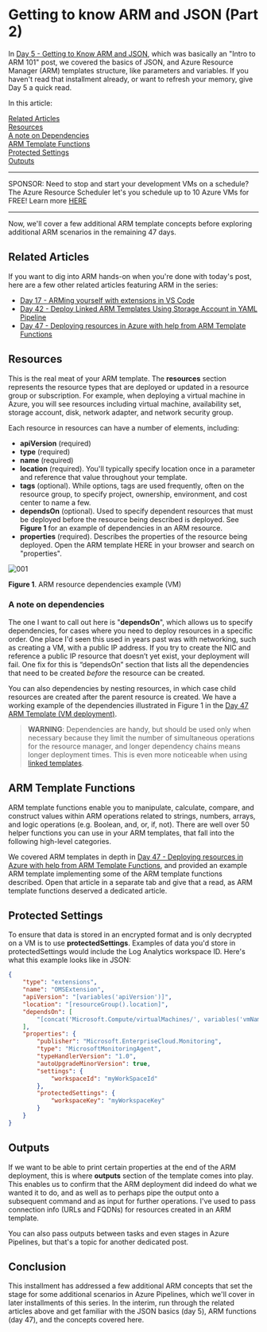 # Getting to know ARM and JSON (Part 2)

In [Day 5 - Getting to Know ARM and JSON](https://github.com/starkfell/100DaysOfIaC/blob/master/articles/day.5.getting.to.know.arm.and.json.md), which was basically an "Intro to ARM 101" post, we covered the basics of JSON, and Azure Resource Manager (ARM) templates structure, like parameters and variables. If you haven't read that installment already, or want to refresh your memory, give Day 5 a quick read.

In this article:

[Related Articles](#related-articles) </br>
[Resources](#resources) </br>
[A note on Dependencies](#a-note-on-dependencies) </br>
[ARM Template Functions](#arm-template-functions) </br>
[Protected Settings](#) </br>
[Outputs](#) </br>

***
SPONSOR: Need to stop and start your development VMs on a schedule? The Azure Resource Scheduler let's you schedule up to 10 Azure VMs for FREE! Learn more [HERE](https://azuremarketplace.microsoft.com/en-us/marketplace/apps/lumagatena.resourcescheduler?tab=Overview)
***

Now, we'll cover a few additional ARM template concepts before exploring additional ARM scenarios in the remaining 47 days.

## Related Articles

If you want to dig into ARM hands-on when you're done with today's post, here are a few other related articles featuring ARM in the series:

- [Day 17 - ARMing yourself with extensions in VS Code](https://github.com/starkfell/100DaysOfIaC/blob/master/articles/day.17.arm.template.extensions.vs.code.md)
- [Day 42 - Deploy Linked ARM Templates Using Storage Account in YAML Pipeline](https://github.com/starkfell/100DaysOfIaC/blob/master/articles/day.42.deploy.nested.arm.templates.using.storage.accounts.in.yaml.pipeline.md)
- [Day 47 - Deploying resources in Azure with help from ARM Template Functions](https://github.com/starkfell/100DaysOfIaC/blob/master/articles/day.47.deploy.mult.res.arm.md)

## Resources

This is the real meat of your ARM template. The **resources** section represents the resource types that are deployed or updated in a resource group or subscription. For example, when deploying a virtual machine in Azure, you will see resources including virtual machine, availability set, storage account, disk, network adapter, and network security group.

Each resource in resources can have a number of elements, including:

- **apiVersion** (required)
- **type** (required)
- **name** (required)
- **location** (required). You'll typically specify location once in a parameter and reference that value throughout your template.
- **tags** (optional). While options, tags are used frequently, often on the resource group, to specify project, ownership, environment, and cost center to name a few.
- **dependsOn** (optional). Used to specify dependent resources that must be deployed before the resource being described is deployed. See **Figure 1** for an example of dependencies in an ARM resource.
- **properties** (required). Describes the properties of the resource being deployed. Open the ARM template HERE in your browser and search on "properties".

![001](../images/day53/fig1.arm.vm.ex.png)

**Figure 1**. ARM resource dependencies example (VM)

### A note on dependencies

The one I want to call out here is "**dependsOn**", which allows us to specify dependencies, for cases where you need to deploy resources in a specific order. One place I'd seen this used in years past was with networking, such as creating a VM, with a public IP address. If you try to create the NIC and reference a public IP resource that doesn’t yet exist, your deployment will fail. One fix for this is “dependsOn” section that lists all the dependencies that need to be created *before* the resource can be created.

You can also dependencies by nesting resources, in which case child resources are created after the parent resource is created. We have a working example of the dependencies illustrated in Figure 1 in the [Day 47 ARM Template (VM deployment)](https://github.com/starkfell/100DaysOfIaC/blob/master/resources/day47/multi-vm-temp.json).

> **WARNING**: Dependencies are handy, but should be used only when necessary because they limit the number of simultaneous operations for the resource manager, and longer dependency chains means longer deployment times. This is even more noticeable when using [linked templates](https://docs.microsoft.com/en-us/azure/azure-resource-manager/resource-group-linked-templates).

## ARM Template Functions

ARM template functions enable you to manipulate, calculate, compare, and construct values within ARM operations related to strings, numbers, arrays, and logic operations (e.g. Boolean, and, or, if, not). There are well over 50 helper functions you can use in your ARM templates, that fall into the following high-level categories.

We covered ARM templates in depth in [Day 47 - Deploying resources in Azure with help from ARM Template Functions](https://github.com/starkfell/100DaysOfIaC/blob/master/articles/day.47.deploy.mult.res.arm.md), and provided an example ARM template implementing some of the ARM template functions described. Open that article in a separate tab and give that a read, as ARM template functions deserved a dedicated article.

## Protected Settings

To ensure that data is stored in an encrypted format and is only decrypted on a VM is to use **protectedSettings**. Examples of data you'd store in protectedSettings would include the Log Analytics workspace ID. Here's what this example looks like in JSON:

``` JSON
{
	"type": "extensions",
	"name": "OMSExtension",
	"apiVersion": "[variables('apiVersion')]",
	"location": "[resourceGroup().location]",
	"dependsOn": [
		"[concat('Microsoft.Compute/virtualMachines/', variables('vmName'))]"
	],
	"properties": {
		"publisher": "Microsoft.EnterpriseCloud.Monitoring",
		"type": "MicrosoftMonitoringAgent",
		"typeHandlerVersion": "1.0",
		"autoUpgradeMinorVersion": true,
		"settings": {
			"workspaceId": "myWorkSpaceId"
		},
		"protectedSettings": {
			"workspaceKey": "myWorkspaceKey"
		}
	}
}
```

## Outputs

If we want to be able to print certain properties at the end of the ARM deployment, this is where **outputs** section of the template comes into play. This enables us to confirm that the ARM deployment did indeed do what we wanted it to do, and as well as to perhaps pipe the output onto a subsequent command and as input for further operations. I've  used to pass connection info (URLs and FQDNs) for resources created in an ARM template.

You can also pass outputs between tasks and even stages in Azure Pipelines, but that's a topic for another dedicated post.

## Conclusion

This installment has addressed a few additional ARM concepts that set the stage for some additional scenarios in Azure Pipelines, which we'll cover in later installments of this series. In the interim, run through the related articles above and get familiar with the JSON basics (day 5), ARM functions (day 47), and the concepts covered here.
